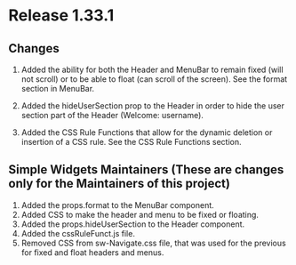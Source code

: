 # Release 1.33.1    

## Changes
1. Added the ability for both the Header and MenuBar to remain fixed (will not scroll) or to be able to float (can scroll of the screen).  See the format section in MenuBar.

2. Added the hideUserSection prop to the Header in order to hide the user section part of the Header (Welcome: username).

3. Added the CSS Rule Functions that allow for the dynamic deletion or insertion of a CSS rule.  See the CSS Rule Functions section.


## Simple Widgets Maintainers (These are changes only for the Maintainers of this project)
1. Added the props.format to the MenuBar component.
2. Added CSS to make the header and menu to be fixed or floating.
3. Added the props.hideUserSection to the Header component.
4. Added the cssRuleFunct.js file.
5. Removed CSS from sw-Navigate.css file, that was used for the previous for fixed and float headers and menus.
